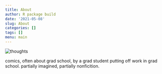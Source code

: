 ```yaml
---
title: About
author: R package build
date: '2021-05-08'
slug: About
categories: []
tags: []
menu: main
---
```


![thoughts](/images/thoughts.gif)

comics, often about grad school, by a grad student putting off work in grad school.
partially imagined, partially nonficition. 
